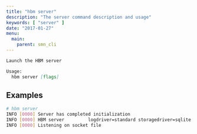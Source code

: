 ```yaml
---
title: "hbm server"
description: "The server command description and usage"
keywords: [ "server" ]
date: "2017-01-27"
menu:
  main:
    parent: smn_cli
---
```


```markdown
Launch the HBM server

Usage:
  hbm server [flags]
```

## Examples

```bash
# hbm server
INFO [0000] Server has completed initialization
INFO [0000] HBM server         logdriver=standard storagedriver=sqlite version=0.8.0
INFO [0000] Listening on socket file
```
